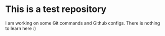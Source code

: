 # This is a test repository
I am working on some Git commands and Github configs.
There is nothing to learn here :)